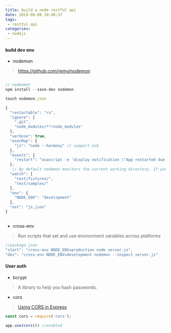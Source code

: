 ```yaml
---
title: build a node restful api
date: 2019-08-08 10:48:37
tags:
 - restful api
categories:
 - nodejs
---
```


#### build dev env

- nodemon
> https://github.com/remy/nodemon
```js

// nodeamon
npm install --save-dev nodemon

touch nodemon.json

{
  "restartable": "rs",
  "ignore": [
    ".git",
    "node_modules/**/node_modules"
  ],
  "verbose": true,
  "execMap": {
    "js": "node --harmony" // support es6
  },
  "events": {
    "restart": "osascript -e 'display notification \"App restarted due to:\n'$FILENAME'\" with title \"nodemon\"'"
  },
   // By default nodemon monitors the current working directory. If you want to take control of that option, use the --watch option to add specific paths:
  "watch": [
    "test/fixtures/",
    "test/samples/"
  ],
  "env": {
    "NODE_ENV": "development"
  },
  "ext": "js,json"
}



```
- cross-env
> Run scripts that set and use environment variables across platforms
```js
//package.json
"start": "cross-env NODE_ENV=production node server.js",
"dev": "cross-env NODE_ENV=development nodemon --inspect server.js"
```
#### User auth

- bcrypt
> A library to help you hash passwords.

- cors
> [Using CORS in Express](https://medium.com/@alexishevia/using-cors-in-express-cac7e29b005b)
```js
const cors = require('cors');

app.use(cors()) //enabled
```